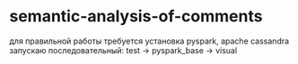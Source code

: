 # semantic-analysis-of-comments
для правильной работы требуется установка pyspark, apache cassandra
запускаю последовательный: test -> pyspark_base -> visual
